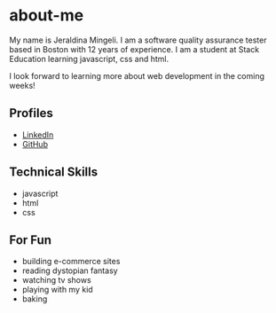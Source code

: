 # about-me
My name is Jeraldina Mingeli. I am a software quality assurance tester based in Boston with 12 years of experience. I am a student at Stack Education learning javascript, css and html. 

I look forward to learning more about web development in the coming weeks!


## Profiles
* [LinkedIn](https://www.linkedin.com/in/jeraldina-mingeli/)
* [GitHub](https://github.com/jeraldina)

## Technical Skills
* javascript
* html
* css


## For Fun
* building e-commerce sites
* reading dystopian fantasy
* watching tv shows
* playing with my kid
* baking